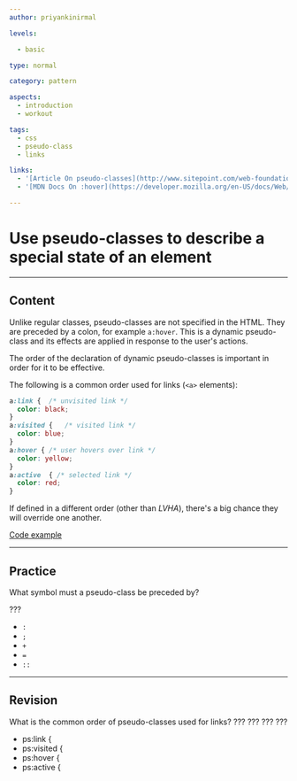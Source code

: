 ```yaml
---
author: priyankinirmal

levels:

  - basic

type: normal

category: pattern

aspects:
  - introduction
  - workout

tags:
  - css
  - pseudo-class
  - links

links:
  - '[Article On pseudo-classes](http://www.sitepoint.com/web-foundations/pseudo-classes/){article}'
  - '[MDN Docs On :hover](https://developer.mozilla.org/en-US/docs/Web/CSS/:hover){documentation}'

---
```


# Use pseudo-classes to describe a special state of an element

---
## Content

Unlike regular classes, pseudo-classes are not specified in the HTML. They are preceded by a colon, for example `a:hover`. This is a dynamic pseudo-class and its effects  are applied in response to  the user's actions.

The order of the declaration of dynamic pseudo-classes is important in order for it to be effective.

The following is a common order used for links (`<a>` elements):
```css
a:link {  /* unvisited link */
  color: black;
}
a:visited {   /* visited link */
  color: blue;
}
a:hover { /* user hovers over link */
  color: yellow;
}
a:active  { /* selected link */
  color: red;
}   
```
If defined in a different order (other than *LVHA*), there's a big chance they will override one another.

[Code example](http://codepen.io/mihaiberq/pen/wzGvWq)

---
## Practice

What symbol must a pseudo-class be preceded by?

???


* `:`
* `;`
* `+`
* `=`
* `::`

---
## Revision

What is the common order of pseudo-classes used for links?
??? ??? ??? ???

* ps:link {
* ps:visited {
* ps:hover {
* ps:active {
